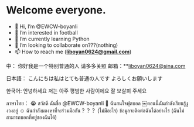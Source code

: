 # Welcome everyone.    
- 👋 Hi, I’m @EWCW-boyanli
- 👀 I’m interested in football
- 🌱 I’m currently learning Python
- 💞️ I’m looking to collaborate on???(nothing)
- 📫 How to reach me (**liboyan0624@gmail.com**)


中：
你好我是一个特别普通的人
请多多关照
邮箱：**liboyan0624@sina.com

日本語：
こんにちは私はとても普通の人です
よろしくお願いします


한국어: 
안녕하세요 저는 아주 평범한 사람이에요 
잘 보살펴 주세요


ภาษาไทย：
😭 สวัสดี ฉันชื่อ @EWCW-boyanli 
👀 ฉันสนใจฟุตบอล 
￼ตอนนี้ฉันกำลังเรียนรู้งูงวงอยู่ 
☺️ ฉันกำลังมองหาที่จะร่วมมือกัน？？？ (ไม่มีอะไร) 
ข้อมูลจะติดต่อฉันได้อย่างไร (ฉันไม่สามารถบอกที่อยู่ของฉันได้)

